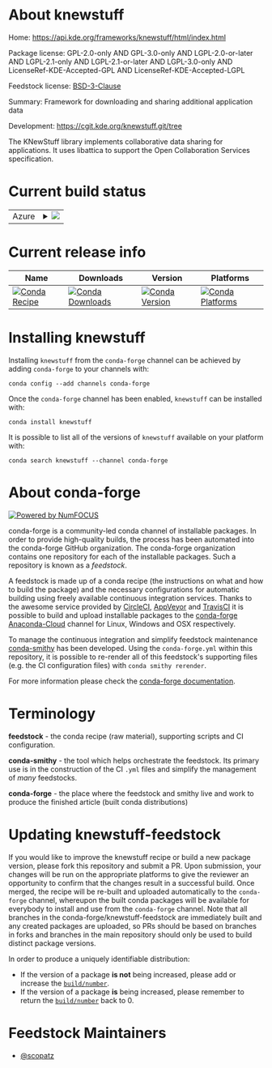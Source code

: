 About knewstuff
===============

Home: https://api.kde.org/frameworks/knewstuff/html/index.html

Package license: GPL-2.0-only AND GPL-3.0-only AND LGPL-2.0-or-later AND LGPL-2.1-only AND LGPL-2.1-or-later AND LGPL-3.0-only AND LicenseRef-KDE-Accepted-GPL AND LicenseRef-KDE-Accepted-LGPL

Feedstock license: [BSD-3-Clause](https://github.com/conda-forge/knewstuff-feedstock/blob/master/LICENSE.txt)

Summary: Framework for downloading and sharing additional application data

Development: https://cgit.kde.org/knewstuff.git/tree

The KNewStuff library implements collaborative data sharing for applications.
It uses libattica to support the Open Collaboration Services specification.


Current build status
====================


<table>
    
  <tr>
    <td>Azure</td>
    <td>
      <details>
        <summary>
          <a href="https://dev.azure.com/conda-forge/feedstock-builds/_build/latest?definitionId=8524&branchName=master">
            <img src="https://dev.azure.com/conda-forge/feedstock-builds/_apis/build/status/knewstuff-feedstock?branchName=master">
          </a>
        </summary>
        <table>
          <thead><tr><th>Variant</th><th>Status</th></tr></thead>
          <tbody><tr>
              <td>linux_64</td>
              <td>
                <a href="https://dev.azure.com/conda-forge/feedstock-builds/_build/latest?definitionId=8524&branchName=master">
                  <img src="https://dev.azure.com/conda-forge/feedstock-builds/_apis/build/status/knewstuff-feedstock?branchName=master&jobName=linux&configuration=linux_64_" alt="variant">
                </a>
              </td>
            </tr>
          </tbody>
        </table>
      </details>
    </td>
  </tr>
</table>

Current release info
====================

| Name | Downloads | Version | Platforms |
| --- | --- | --- | --- |
| [![Conda Recipe](https://img.shields.io/badge/recipe-knewstuff-green.svg)](https://anaconda.org/conda-forge/knewstuff) | [![Conda Downloads](https://img.shields.io/conda/dn/conda-forge/knewstuff.svg)](https://anaconda.org/conda-forge/knewstuff) | [![Conda Version](https://img.shields.io/conda/vn/conda-forge/knewstuff.svg)](https://anaconda.org/conda-forge/knewstuff) | [![Conda Platforms](https://img.shields.io/conda/pn/conda-forge/knewstuff.svg)](https://anaconda.org/conda-forge/knewstuff) |

Installing knewstuff
====================

Installing `knewstuff` from the `conda-forge` channel can be achieved by adding `conda-forge` to your channels with:

```
conda config --add channels conda-forge
```

Once the `conda-forge` channel has been enabled, `knewstuff` can be installed with:

```
conda install knewstuff
```

It is possible to list all of the versions of `knewstuff` available on your platform with:

```
conda search knewstuff --channel conda-forge
```


About conda-forge
=================

[![Powered by NumFOCUS](https://img.shields.io/badge/powered%20by-NumFOCUS-orange.svg?style=flat&colorA=E1523D&colorB=007D8A)](http://numfocus.org)

conda-forge is a community-led conda channel of installable packages.
In order to provide high-quality builds, the process has been automated into the
conda-forge GitHub organization. The conda-forge organization contains one repository
for each of the installable packages. Such a repository is known as a *feedstock*.

A feedstock is made up of a conda recipe (the instructions on what and how to build
the package) and the necessary configurations for automatic building using freely
available continuous integration services. Thanks to the awesome service provided by
[CircleCI](https://circleci.com/), [AppVeyor](https://www.appveyor.com/)
and [TravisCI](https://travis-ci.com/) it is possible to build and upload installable
packages to the [conda-forge](https://anaconda.org/conda-forge)
[Anaconda-Cloud](https://anaconda.org/) channel for Linux, Windows and OSX respectively.

To manage the continuous integration and simplify feedstock maintenance
[conda-smithy](https://github.com/conda-forge/conda-smithy) has been developed.
Using the ``conda-forge.yml`` within this repository, it is possible to re-render all of
this feedstock's supporting files (e.g. the CI configuration files) with ``conda smithy rerender``.

For more information please check the [conda-forge documentation](https://conda-forge.org/docs/).

Terminology
===========

**feedstock** - the conda recipe (raw material), supporting scripts and CI configuration.

**conda-smithy** - the tool which helps orchestrate the feedstock.
                   Its primary use is in the construction of the CI ``.yml`` files
                   and simplify the management of *many* feedstocks.

**conda-forge** - the place where the feedstock and smithy live and work to
                  produce the finished article (built conda distributions)


Updating knewstuff-feedstock
============================

If you would like to improve the knewstuff recipe or build a new
package version, please fork this repository and submit a PR. Upon submission,
your changes will be run on the appropriate platforms to give the reviewer an
opportunity to confirm that the changes result in a successful build. Once
merged, the recipe will be re-built and uploaded automatically to the
`conda-forge` channel, whereupon the built conda packages will be available for
everybody to install and use from the `conda-forge` channel.
Note that all branches in the conda-forge/knewstuff-feedstock are
immediately built and any created packages are uploaded, so PRs should be based
on branches in forks and branches in the main repository should only be used to
build distinct package versions.

In order to produce a uniquely identifiable distribution:
 * If the version of a package **is not** being increased, please add or increase
   the [``build/number``](https://docs.conda.io/projects/conda-build/en/latest/resources/define-metadata.html#build-number-and-string).
 * If the version of a package **is** being increased, please remember to return
   the [``build/number``](https://docs.conda.io/projects/conda-build/en/latest/resources/define-metadata.html#build-number-and-string)
   back to 0.

Feedstock Maintainers
=====================

* [@scopatz](https://github.com/scopatz/)


